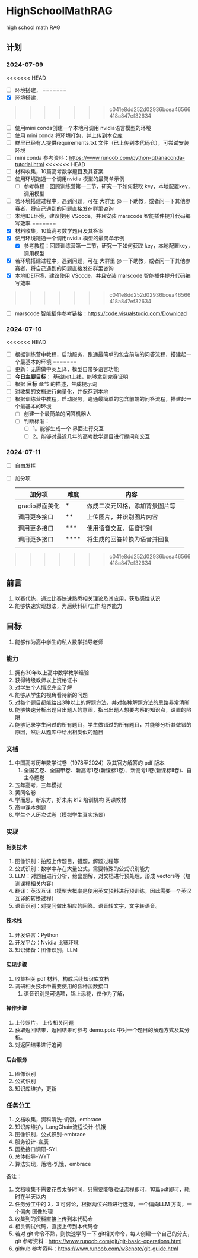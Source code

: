 # HighSchoolMathRAG
high school math RAG

## 计划

### 2024-07-09

<<<<<<< HEAD
- [ ] 环境搭建，
=======
- [x] 环境搭建，
>>>>>>> c041e8dd252d02936bcea46566418a847ef32634
  - [ ] 使用mini conda创建一个本地可调用 nvidia语言模型的环境
  - [ ] 使用 mini conda 将环境打包，并上传到本仓库
  - [ ] 群里已经有人提供requirements.txt 文件（已上传到本代码仓），可尝试安装环境
  - [ ] mini conda 参考资料：https://www.runoob.com/python-qt/anaconda-tutorial.html
<<<<<<< HEAD
- [ ] 材料收集，10篇高考数学题目及其答案
- [ ] 使用环境跑通一个调用nvidia 模型的最简单示例
  - [ ] 参考教程：回顾训练营第一二节，研究一下如何获取 key，本地配置key，调用模型
- [ ] 若环境搭建过程中，遇到问题，可在 大群里 @ 一下助教，或者问一下其他参赛者，将自己遇到的问题直接发在群里咨询
- [ ] 本地IDE环境，建议使用 VScode，并且安装 marscode 智能插件提升代码编写效率
=======
- [x] 材料收集，10篇高考数学题目及其答案
- [x] 使用环境跑通一个调用nvidia 模型的最简单示例
  - [x] 参考教程：回顾训练营第一二节，研究一下如何获取 key，本地配置key，调用模型
- [x] 若环境搭建过程中，遇到问题，可在 大群里 @ 一下助教，或者问一下其他参赛者，将自己遇到的问题直接发在群里咨询
- [x] 本地IDE环境，建议使用 VScode，并且安装 marscode 智能插件提升代码编写效率
>>>>>>> c041e8dd252d02936bcea46566418a847ef32634
  - [ ] marscode 智能插件参考链接：https://code.visualstudio.com/Download

### 2024-07-10

<<<<<<< HEAD
- [ ] 根据训练营中教程，启动服务，跑通最简单的包含前端的问答流程，搭建起一个最基本的环境
=======
- [ ] 更新：无需做中英互译，模型自带多语言功能
- [ ] **今日主要目标**： 基础bot上线，能够拿到完赛证明
- [ ] 根据 **目标** 章节 的描述，生成提示词
- [ ] 对收集的文档进行向量化，并保存到本地
- [ ] 根据训练营中教程，启动服务，跑通最简单的包含前端的问答流程，搭建起一个最基本的环境
  - [ ] 创建一个最简单的问答机器人
  - [ ] 判断标准：
    - [ ] 1。能够生成一个 界面进行交互
    - [ ] 2。能够对最近几年的高考数学题目进行提问和交互

### 2024-07-11

- [ ] 自由发挥

- [ ] 加分项

  | 加分项         | 难度 | 内容                           |      |
  | -------------- | ---- | ------------------------------ | ---- |
  | gradio界面美化 | *    | 做成二次元风格，添加背景图片等 |      |
  | 调用更多接口   | **   | 上传图片，并识别图片内容       |      |
  | 调用更多接口   | ***  | 使用语音交互，语音识别         |      |
  | 调用更多接口   | **** | 将生成的回答转换为语音并回复   |      |
  |                |      |                                |      |

  
>>>>>>> c041e8dd252d02936bcea46566418a847ef32634



## 前言

1. 以赛代练，通过比赛快速熟悉相关理论及其应用，获取感性认识
2. 能够快速实现想法，为后续科研/工作 培养能力

## 目标

1. 能够作为高中学生的私人数学指导老师

### 能力

1. 拥有30年以上高中数学教学经验
2. 获得特级教师以上资格证书
3. 对学生个人情况完全了解
4. 能够从学生的视角看待新的问题
5. 对每个题目都能给出3种以上的解题方法，并对每种解题方法的思路非常清晰
6. 能够快速分析出题目出题人的意图，指出出题人想要考察的知识点，设置的陷阱
7. 能够记录学生问过的所有题目，学生做错过的所有题目，并能够分析其做错的原因，然后从题库中给出相类似的题目

### 文档

1. 中国高考历年数学试卷（1978至2024）及其官方解答的  pdf 版本
   1. 全国乙卷、全国甲卷、新高考1卷(新课标1卷)、新高考Ⅱ卷(新课标Ⅱ卷)、自主命题卷
2. 五年高考，三年模拟
3. 黄冈名卷
4. 学而思，新东方，好未来 k12 培训机构 网课教材
5. 高中课本例题
6. 学生个人历次试卷（模拟学生真实场景）

### 实现

#### 相关技术

1. 图像识别：拍照上传题目，错题，解题过程等
2. 公式识别：数学中存在大量公式，需要特殊的公式识别能力
3. LLM：对题目进行分析，给出题解，对文档进行预处理，形成 vectors等（培训课程相关内容）
4. 翻译：英汉互译（模型大概率是使用英文预料进行预训练，因此需要一个英汉互译的转换过程）
5. 语音识别：对提问做出相应的回答。语音转文字，文字转语音。

#### 技术栈

1. 开发语言：Python
2. 开发平台：Nvidia 比赛环境
3. 知识储备：图像识别，LLM

#### 实现步骤

1. 收集相关 pdf 材料，构成后续知识库文档
2. 调研相关技术中需要使用的各种函数接口
   1. 语音识别是可选项，锦上添花，仅作为了解，

#### 操作步骤

1. 上传照片， 上传相关问题
2. 获取返回结果，返回结果可参考 demo.pptx 中对一个题目的解题方式及其分析。
3. 对返回结果进行追问

#### 后台服务

1. 图像识别
2. 公式识别
3. 知识库维护，更新

### 任务分工

1. 文档收集，资料清洗-饥饿，embrace
2. 知识库维护，LangChain流程设计-饥饿
3. 图像识别，公式识别-embrace
4. 服务设计-宣辰
5. 函数接口调研-SYL
6. 总体指导-WYT
7. 算法实现，落地-饥饿，embrace

备注：

1. 文档收集不需要花费太多时间，只需要能够验证流程即可，10篇pdf即可，耗时在半天以内
2. 任务分工中的 2，3 可讨论，根据两位兴趣进行选择，一个偏向LLM 方向，一个偏向 图像处理
3. 收集到的资料直接上传到本代码仓
4. 相关调试代码，直接上传到本代码仓
5. 若对 git 命令不熟，则快速学习一下 git相关命令，每人创建一个自己的分支，git 参考资料：https://www.runoob.com/git/git-basic-operations.html
6. github 参考资料：https://www.runoob.com/w3cnote/git-guide.html

